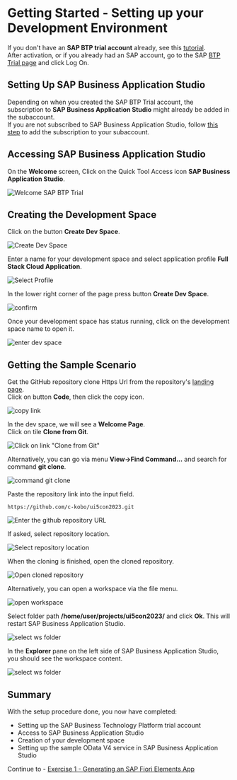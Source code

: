 # Getting Started - Setting up your Development Environment

If you don't have an **SAP BTP trial account** already, see this [tutorial](https://developers.sap.com/tutorials/hcp-create-trial-account.html).\
After activation, or if you already had an SAP account, go to the SAP [BTP Trial page](https://account.hanatrial.ondemand.com/) and click Log On.
## Setting Up SAP Business Application Studio

Depending on when you created the SAP BTP Trial account, the subscription to **SAP Business Application Studio** might already be added in the subaccount.\
If you are not subscribed to SAP Business Application Studio, follow [this step](https://developers.sap.com/tutorials/appstudio-onboarding.html#005500bf-bf4a-44cb-bbef-f2221d061b5c) to add the subscription to your subaccount.

## Accessing SAP Business Application Studio

On the **Welcome** screen, Click on the Quick Tool Access icon **SAP Business Application Studio**.

![Welcome SAP BTP Trial](../ex0/images/00_00_0020.png)

## Creating the Development Space

Click on the button **Create Dev Space**.

![Create Dev Space](../ex0/images/00_00_0030.png)

Enter a name for your development space and select application profile **Full Stack Cloud Application**.

![Select Profile](../ex0/images/00_00_0040.png)

In the lower right corner of the page press button **Create Dev Space**.

![confirm](../ex0/images/00_00_0050.png)<br>

Once your development space has status running, click on the development space name to open it.

![enter dev space](../ex0/images/00_00_0060.png)

## Getting the Sample Scenario

Get the GitHub repository clone Https Url from the repository's [landing page](https://github.com/c-kobo/ui5con2023).\
Click on button **Code**, then click the copy icon.

![copy link](../ex0/images/00_00_0070.png)

In the dev space, we will see a **Welcome Page**.\
Click on tile **Clone from Git**.

![Click on link "Clone from Git"](../ex0/images/click-clone-from-git.png)

Alternatively, you can go via menu **View->Find Command...** and search for command **git clone**.

![command git clone](../ex0/images/cloneCommand.png)

Paste the repository link into the input field.

```abap
https://github.com/c-kobo/ui5con2023.git
```

![Enter the github repository URL](../ex0/images/enter-github-repository.png)

If asked, select repository location.

![Select repository location](../ex0/images/select_repo_location.png)

When the cloning is finished, open the cloned repository.

![Open cloned repository](../ex0/images/open_clone_repo.png)

Alternatively, you can open a workspace via the file menu.

![open workspace](../ex0/images/00_00_0065.png)

Select folder path **/home/user/projects/ui5con2023/** and click **Ok**. This will restart SAP Business Application Studio.

![select ws folder](../ex0/images/00_00_0066.png)

In the **Explorer** pane on the left side of SAP Business Application Studio, you should see the workspace content.

![select ws folder](../ex0/images/wsopen.png)

## Summary

With the setup procedure done, you now have completed:

- Setting up the SAP Business Technology Platform trial account
- Access to SAP Business Application Studio
- Creation of your development space
- Setting up the sample OData V4 service in SAP Business Application Studio

Continue to - [Exercise 1 - Generating an SAP Fiori Elements App](../ex1/README.md)